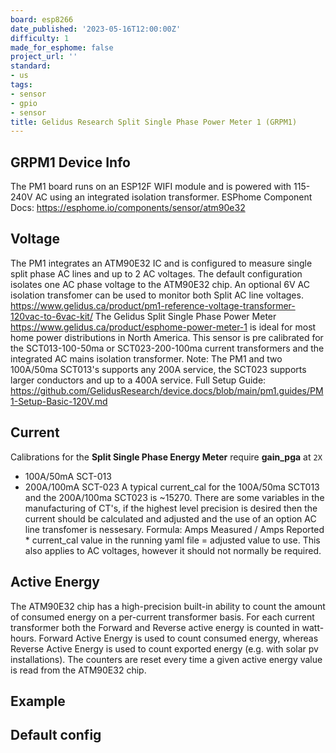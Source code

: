 ```yaml
---
board: esp8266
date_published: '2023-05-16T12:00:00Z'
difficulty: 1
made_for_esphome: false
project_url: ''
standard:
- us
tags:
- sensor
- gpio
- sensor
title: Gelidus Research Split Single Phase Power Meter 1 (GRPM1)
---
```


## GRPM1 Device Info

The PM1 board runs on an ESP12F WIFI module and is powered with 115-240V AC using an integrated isolation transformer.
ESPhome Component Docs: https://esphome.io/components/sensor/atm90e32

## Voltage

The PM1 integrates an ATM90E32 IC and is configured to measure single split phase AC lines and up to 2 AC voltages. The default configuration isolates one AC phase voltage to the ATM90E32 chip. An optional 6V AC isolation transfomer can be used to monitor both Split AC line voltages. https://www.gelidus.ca/product/pm1-reference-voltage-transformer-120vac-to-6vac-kit/
The Gelidus Split Single Phase Power Meter https://www.gelidus.ca/product/esphome-power-meter-1 is ideal for most home power distributions in North America.
This sensor is pre calibrated for the SCT013-100-50ma or SCT023-200-100ma current transformers and the integrated AC mains isolation transformer.
Note: The PM1 and two 100A/50ma SCT013's supports any 200A service, the SCT023 supports larger conductors and up to a 400A service.
Full Setup Guide: https://github.com/GelidusResearch/device.docs/blob/main/pm1.guides/PM1-Setup-Basic-120V.md

## Current

Calibrations for the **Split Single Phase Energy Meter** require **gain_pga** at ``2X``
- 100A/50mA SCT-013
- 200A/100mA SCT-023
A typical current_cal for the 100A/50ma SCT013 and the 200A/100ma SCT023 is ~15270.
There are some variables in the manufacturing of CT's, if the highest level precision is desired then the current should be calculated
and adjusted and the use of an option AC line transfomer is nessesary.
Formula: Amps Measured / Amps Reported * current_cal value in the running yaml file = adjusted value to use.
This also applies to AC voltages, however it should not normally be required.

## Active Energy

The ATM90E32 chip has a high-precision built-in ability to count the amount of consumed energy on a per-current transformer basis.
For each current transformer both the Forward and Reverse active energy is counted in watt-hours.
Forward Active Energy is used to count consumed energy, whereas Reverse Active Energy is used to count exported energy
(e.g. with solar pv installations).
The counters are reset every time a given active energy value is read from the ATM90E32 chip.

## Example

## Default config